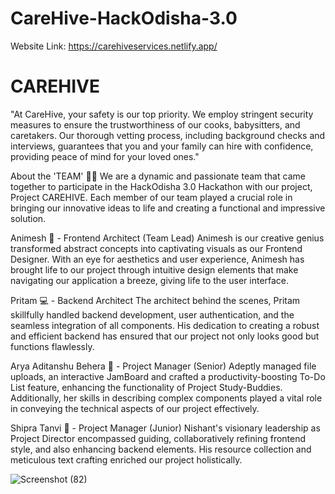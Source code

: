 # CareHive-HackOdisha-3.0

Website Link: https://carehiveservices.netlify.app/

# CAREHIVE
"At CareHive, your safety is our top priority. We employ stringent security measures to ensure the trustworthiness of our cooks, babysitters, and caretakers. Our thorough vetting process, including background checks and interviews, guarantees that you and your family can hire with confidence, providing peace of mind for your loved ones."

About the 'TEAM' 🙌👋
We are a dynamic and passionate team that came together to participate in the HackOdisha 3.0 Hackathon with our project, Project CAREHIVE. Each member of our team played a crucial role in bringing our innovative ideas to life and creating a functional and impressive solution.

Animesh 🎨 - Frontend Architect (Team Lead)
Animesh is our creative genius transformed abstract concepts into captivating visuals as our Frontend Designer. With an eye for aesthetics and user experience, Animesh has brought life to our project through intuitive design elements that make navigating our application a breeze, giving life to the user interface.

Pritam 💻 - Backend Architect 
The architect behind the scenes, Pritam skillfully handled backend development, user authentication, and the seamless integration of all components. His dedication to creating a robust and efficient backend has ensured that our project not only looks good but functions flawlessly.

Arya Aditanshu Behera 📁 - Project Manager (Senior)
Adeptly managed file uploads, an interactive JamBoard and crafted a productivity-boosting To-Do List feature, enhancing the functionality of Project Study-Buddies. Additionally, her skills in describing complex components played a vital role in conveying the technical aspects of our project effectively.

Shipra Tanvi 📁 - Project Manager (Junior)
Nishant's visionary leadership as Project Director encompassed guiding, collaboratively refining frontend style, and also enhancing backend elements. His resource collection and meticulous text crafting enriched our project holistically.

![Screenshot (82)](https://github.com/Pritam32/CareHive-HackOdisha-3.0/assets/95869177/77879b69-80ca-473a-97b1-3b4d472a6af9)
